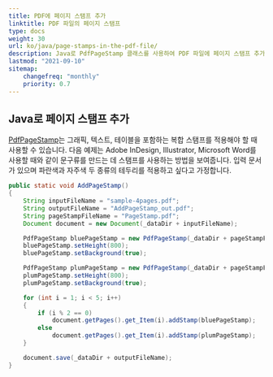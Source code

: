```yaml
---
title: PDF에 페이지 스탬프 추가
linktitle: PDF 파일의 페이지 스탬프
type: docs
weight: 30
url: ko/java/page-stamps-in-the-pdf-file/
description: Java로 PdfPageStamp 클래스를 사용하여 PDF 파일에 페이지 스탬프 추가.
lastmod: "2021-09-10"
sitemap:
    changefreq: "monthly"
    priority: 0.7
---
```


## Java로 페이지 스탬프 추가

[PdfPageStamp](https://reference.aspose.com/pdf/java/com.aspose.pdf/PdfPageStamp)는 그래픽, 텍스트, 테이블을 포함하는 복합 스탬프를 적용해야 할 때 사용할 수 있습니다. 다음 예제는 Adobe InDesign, Illustrator, Microsoft Word를 사용할 때와 같이 문구류를 만드는 데 스탬프를 사용하는 방법을 보여줍니다. 입력 문서가 있으며 파란색과 자주색 두 종류의 테두리를 적용하고 싶다고 가정합니다.

```java
public static void AddPageStamp()
{
    String inputFileName = "sample-4pages.pdf";
    String outputFileName = "AddPageStamp_out.pdf";
    String pageStampFileName = "PageStamp.pdf";
    Document document = new Document(_dataDir + inputFileName);

    PdfPageStamp bluePageStamp = new PdfPageStamp(_dataDir + pageStampFileName, 1);
    bluePageStamp.setHeight(800);
    bluePageStamp.setBackground(true);

    PdfPageStamp plumPageStamp = new PdfPageStamp(_dataDir + pageStampFileName, 2);
    plumPageStamp.setHeight(800);
    plumPageStamp.setBackground(true);

    for (int i = 1; i < 5; i++)
    {
        if (i % 2 == 0)
            document.getPages().get_Item(i).addStamp(bluePageStamp);
        else
            document.getPages().get_Item(i).addStamp(plumPageStamp);
    }

    document.save(_dataDir + outputFileName);
}
```